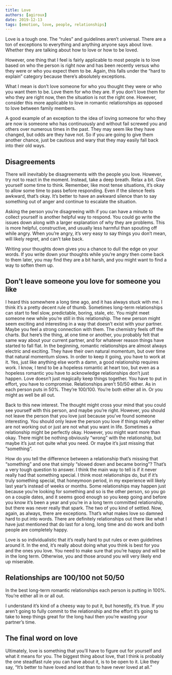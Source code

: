 ```yaml
---
title: Love
authors: [agiroux]
date: 2019-12-13
tags: [emotion, love, people, relationships]
---
```


Love is a tough one. The “rules” and guidelines aren’t universal. There are a ton of exceptions to everything and anything anyone says about love. Whether they are talking about how to love or how to be loved.

However, one thing that I feel is fairly applicable to most people is to love based on who the person is right now and has been recently versus who they were or who you expect them to be. Again, this falls under the “hard to explain” category because there’s absolutely exceptions.

What I mean is don’t love someone for who you thought they were or who you want them to be. Love them for who they are. If you don’t love them for who they are right now, then the situation is not the right one. However, consider this more applicable to love in romantic relationships as opposed to love between family members.

A good example of an exception to the idea of loving someone for who they are now is someone who has continuously and without fail screwed you and others over numerous times in the past. They may seem like they have changed, but odds are they have not. So if you are going to give them another chance, just be cautious and wary that they may easily fall back into their old ways.

## Disagreements

There will inevitably be disagreements with the people you love. However, try not to react in the moment. Instead, take a deep breath. Relax a bit. Give yourself some time to think. Remember, like most tense situations, it’s okay to allow some time to pass before responding. Even if the silence feels awkward, that’s okay. It’s better to have an awkward silence than to say something out of anger and continue to escalate the situation.

Asking the person you’re disagreeing with if you can have a minute to collect yourself is another helpful way to respond. You could go write the issues down along with a larger explanation of why they are problems. This is more helpful, constructive, and usually less harmful than spouting off while angry. When you’re angry, it’s very easy to say things you don’t mean, will likely regret, and can’t take back.

Writing your thoughts down gives you a chance to dull the edge on your words. If you write down your thoughts while you’re angry then come back to them later, you may find they are a bit harsh, and you might want to find a way to soften them up.

## Don’t leave someone you love for someone you like

I heard this somewhere a long time ago, and it has always stuck with me. I think it’s a pretty decent rule of thumb. Sometimes long-term relationships can start to feel slow, predictable, boring, stale, etc. You might meet someone new while you’re still in this relationship. The new person might seem exciting and interesting in a way that doesn’t exist with your partner. Maybe you feel a strong connection with them. The chemistry feels off the charts. But here’s the thing, at one time or another, you probably felt that same way about your current partner, and for whatever reason things have started to fall flat. In the beginning, romantic relationships are almost always electric and exciting. They have their own natural momentum, but over time that natural momentum slows. In order to keep it going, you have to work at it. Yes, just like anything else worth a damn, a good relationship requires work. I know, I tend to be a hopeless romantic at heart too, but even as a hopeless romantic you have to acknowledge relationships don’t just happen. Love doesn’t just magically keep things together. You have to put in effort, you have to compromise. Relationships aren’t 50/50 either. As in each person puts in 50%. They’re 100/100. You’re both either all in. Or you might as well be all out.

Back to this new interest. The thought might cross your mind that you could see yourself with this person, and maybe you’re right. However, you should not leave the person that you love just because you’ve found someone interesting. You should only leave the person you love if things really either are not working out or just are not what you want in life. Sometimes a relationship might be perfectly okay. However, you might want more than okay. There might be nothing obviously “wrong” with the relationship, but maybe it’s just not quite what you need. Or maybe it’s just missing that “something”.

How do you tell the difference between a relationship that’s missing that “something” and one that simply “slowed down and became boring”? That’s a very tough question to answer. I think the main way to tell is if it never really had that something special. I think most relationships do, but if it’s truly something special, that honeymoon period, in my experience will likely last year’s instead of weeks or months. Some relationships may happen just because you’re looking for something and so is the other person, so you go on a couple dates, and it seems good enough so you keep going and before you know it’s been a year and you’re in a long term committed relationship, but there was never really that spark. The two of you kind of settled. Now, again, as always, there are exceptions. That’s what makes love so damned hard to put into words. There are definitely relationships out there like what I have just mentioned that do last for a long, long time and do work and both people are completely happy.

Love is so individualistic that it’s really hard to put rules or even guidelines around it. In the end, it’s really about doing what you think is best for you and the ones you love. You need to make sure that you’re happy and will be in the long term. Otherwise, you and those around you will very likely end up miserable.

## Relationships are 100/100 not 50/50

In the best long-term romantic relationships each person is putting in 100%. You’re either all in or all out.

I understand it’s kind of a cheesy way to put it, but honestly, it’s true. If you aren’t going to fully commit to the relationship and the effort it’s going to take to keep things great for the long haul then you’re wasting your partner’s time.

## The final word on love

Ultimately, love is something that you’ll have to figure out for yourself and what it means for you. The biggest thing about love, that I think is probably the one steadfast rule you can have about it, is to be open to it. Like they say, “It’s better to have loved and lost than to have never loved at all.”